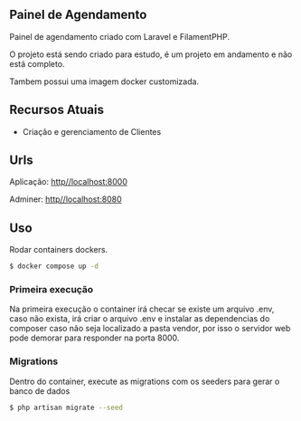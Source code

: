 ## Painel de Agendamento

Painel de agendamento criado com Laravel e FilamentPHP.

O projeto está sendo criado para estudo, é um projeto em andamento e não está completo.

Tambem possui uma imagem docker customizada.


## Recursos Atuais

- Criação e gerenciamento de Clientes

## Urls

Aplicação: [http//localhost:8000]()

Adminer: [http//localhost:8080]()

## Uso

Rodar containers dockers.

```bash
$ docker compose up -d
```

### Primeira execução

Na primeira execução o container irá checar se existe um arquivo .env, caso não exista, irá criar o arquivo .env e 
instalar as dependencias do composer caso não seja localizado a pasta vendor, por isso o servidor web 
pode demorar para responder na porta 8000.

### Migrations

Dentro do container, execute as migrations com os seeders para gerar o banco de dados

```bash
$ php artisan migrate --seed
```
